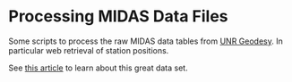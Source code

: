 # Processing MIDAS Data Files
Some scripts to process the raw MIDAS data tables from [UNR Geodesy](http://geodesy.unr.edu/).
In particular web retrieval of station positions.

See [this article](https://doi.org/10.1029/2018EO104623) to learn about this great data set.
